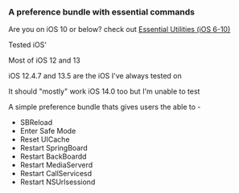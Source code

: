 ### A preference bundle with essential commands
Are you on iOS 10 or below? check out [Essential Utilities (iOS 6-10)](https://codeymoore.github.io/repo/depiction/web/com.codeymoore.essentialutilities10.html)


Tested iOS'

Most of iOS 12 and 13

iOS 12.4.7 and 13.5 are the iOS I've always tested on

It should "mostly" work iOS 14.0 too but I'm unable to test



A simple preference bundle thats gives users the able to -

- SBReload
- Enter Safe Mode
- Reset UICache
- Restart SpringBoard
- Restart BackBoardd
- Restart MediaServerd
- Restart CallServicesd
- Restart NSUrlsessiond
